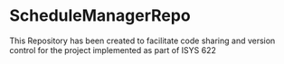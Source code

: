 # ScheduleManagerRepo
This Repository has been created to facilitate code sharing and version control for
the project implemented as part of ISYS 622 


